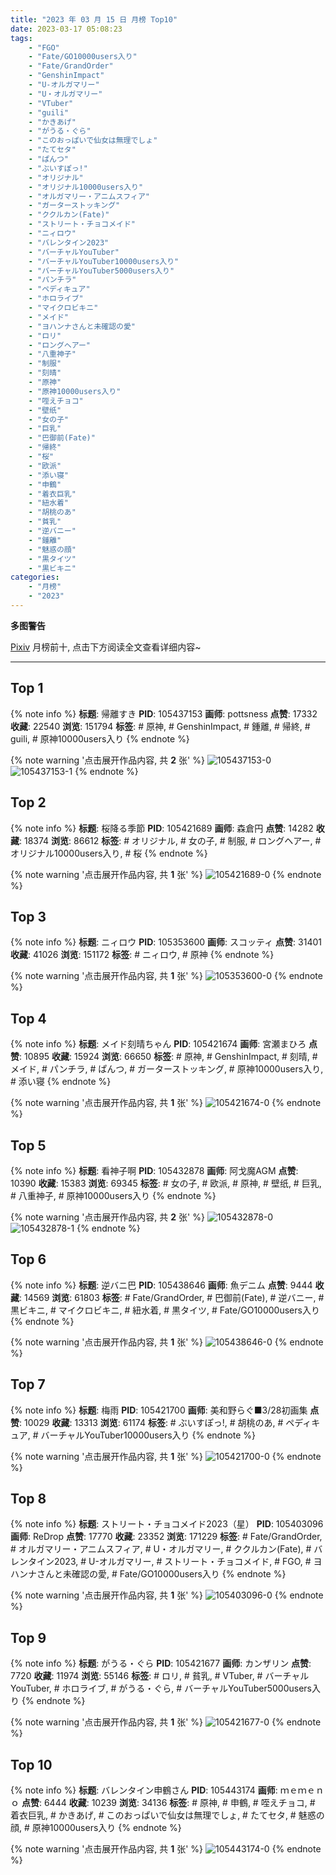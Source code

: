 ```yaml
---
title: "2023 年 03 月 15 日 月榜 Top10"
date: 2023-03-17 05:08:23
tags:
    - "FGO"
    - "Fate/GO10000users入り"
    - "Fate/GrandOrder"
    - "GenshinImpact"
    - "U-オルガマリー"
    - "U・オルガマリー"
    - "VTuber"
    - "guili"
    - "かきあげ"
    - "がうる・ぐら"
    - "このおっぱいで仙女は無理でしょ"
    - "たてセタ"
    - "ぱんつ"
    - "ぶいすぽっ!"
    - "オリジナル"
    - "オリジナル10000users入り"
    - "オルガマリー・アニムスフィア"
    - "ガーターストッキング"
    - "ククルカン(Fate)"
    - "ストリート・チョコメイド"
    - "ニィロウ"
    - "バレンタイン2023"
    - "バーチャルYouTuber"
    - "バーチャルYouTuber10000users入り"
    - "バーチャルYouTuber5000users入り"
    - "パンチラ"
    - "ペディキュア"
    - "ホロライブ"
    - "マイクロビキニ"
    - "メイド"
    - "ヨハンナさんと未確認の愛"
    - "ロリ"
    - "ロングヘアー"
    - "八重神子"
    - "制服"
    - "刻晴"
    - "原神"
    - "原神10000users入り"
    - "咥えチョコ"
    - "壁纸"
    - "女の子"
    - "巨乳"
    - "巴御前(Fate)"
    - "帰終"
    - "桜"
    - "欧派"
    - "添い寝"
    - "申鶴"
    - "着衣巨乳"
    - "紐水着"
    - "胡桃のあ"
    - "貧乳"
    - "逆バニー"
    - "鍾離"
    - "魅惑の顔"
    - "黒タイツ"
    - "黒ビキニ"
categories:
    - "月榜"
    - "2023"
---
```


<i class="fa fa-triangle-exclamation"></i>**多图警告**<i class="fa fa-triangle-exclamation"></i>

[Pixiv](https://www.pixiv.net/) 月榜前十, 点击下方阅读全文查看详细内容~

<!-- more -->

---

## Top 1

{% note info %}
**标题**: 帰離すき
**PID**: 105437153 **画师**: pottsness
**点赞**: 17332 **收藏**: 22540 **浏览**: 151794
**标签**: # 原神, # GenshinImpact, # 鍾離, # 帰終, # guili, # 原神10000users入り
{% endnote %}

{% note warning '点击展开作品内容, 共 **2** 张' %}
![105437153-0](https://i.pixiv.re/img-original/img/2023/02/16/18/00/17/105437153_p0.jpg)
![105437153-1](https://i.pixiv.re/img-original/img/2023/02/16/18/00/17/105437153_p1.jpg)
{% endnote %}

## Top 2

{% note info %}
**标题**: 桜降る季節
**PID**: 105421689 **画师**: 森倉円
**点赞**: 14282 **收藏**: 18374 **浏览**: 86612
**标签**: # オリジナル, # 女の子, # 制服, # ロングヘアー, # オリジナル10000users入り, # 桜
{% endnote %}

{% note warning '点击展开作品内容, 共 **1** 张' %}
![105421689-0](https://i.pixiv.re/img-original/img/2023/02/16/00/00/35/105421689_p0.jpg)
{% endnote %}

## Top 3

{% note info %}
**标题**: ニィロウ
**PID**: 105353600 **画师**: スコッティ
**点赞**: 31401 **收藏**: 41026 **浏览**: 151172
**标签**: # ニィロウ, # 原神
{% endnote %}

{% note warning '点击展开作品内容, 共 **1** 张' %}
![105353600-0](https://i.pixiv.re/img-original/img/2023/02/14/00/01/29/105353600_p0.jpg)
{% endnote %}

## Top 4

{% note info %}
**标题**: メイド刻晴ちゃん
**PID**: 105421674 **画师**: 宮瀬まひろ
**点赞**: 10895 **收藏**: 15924 **浏览**: 66650
**标签**: # 原神, # GenshinImpact, # 刻晴, # メイド, # パンチラ, # ぱんつ, # ガーターストッキング, # 原神10000users入り, # 添い寝
{% endnote %}

{% note warning '点击展开作品内容, 共 **1** 张' %}
![105421674-0](https://i.pixiv.re/img-original/img/2023/02/16/00/00/31/105421674_p0.jpg)
{% endnote %}

## Top 5

{% note info %}
**标题**: 看神子啊
**PID**: 105432878 **画师**: 阿戈魔AGM
**点赞**: 10390 **收藏**: 15383 **浏览**: 69345
**标签**: # 女の子, # 欧派, # 原神, # 壁纸, # 巨乳, # 八重神子, # 原神10000users入り
{% endnote %}

{% note warning '点击展开作品内容, 共 **2** 张' %}
![105432878-0](https://i.pixiv.re/img-original/img/2023/02/16/13/33/07/105432878_p0.jpg)
![105432878-1](https://i.pixiv.re/img-original/img/2023/02/16/13/33/07/105432878_p1.jpg)
{% endnote %}

## Top 6

{% note info %}
**标题**: 逆バニ巴
**PID**: 105438646 **画师**: 魚デニム
**点赞**: 9444 **收藏**: 14569 **浏览**: 61803
**标签**: # Fate/GrandOrder, # 巴御前(Fate), # 逆バニー, # 黒ビキニ, # マイクロビキニ, # 紐水着, # 黒タイツ, # Fate/GO10000users入り
{% endnote %}

{% note warning '点击展开作品内容, 共 **1** 张' %}
![105438646-0](https://i.pixiv.re/img-original/img/2023/02/16/19/05/39/105438646_p0.jpg)
{% endnote %}

## Top 7

{% note info %}
**标题**: 梅雨
**PID**: 105421700 **画师**: 美和野らぐ■3/28初画集
**点赞**: 10029 **收藏**: 13313 **浏览**: 61174
**标签**: # ぶいすぽっ!, # 胡桃のあ, # ペディキュア, # バーチャルYouTuber10000users入り
{% endnote %}

{% note warning '点击展开作品内容, 共 **1** 张' %}
![105421700-0](https://i.pixiv.re/img-original/img/2023/02/16/00/00/37/105421700_p0.png)
{% endnote %}

## Top 8

{% note info %}
**标题**: ストリート・チョコメイド2023（星）
**PID**: 105403096 **画师**: ReDrop
**点赞**: 17770 **收藏**: 23352 **浏览**: 171229
**标签**: # Fate/GrandOrder, # オルガマリー・アニムスフィア, # U・オルガマリー, # ククルカン(Fate), # バレンタイン2023, # U-オルガマリー, # ストリート・チョコメイド, # FGO, # ヨハンナさんと未確認の愛, # Fate/GO10000users入り
{% endnote %}

{% note warning '点击展开作品内容, 共 **1** 张' %}
![105403096-0](https://i.pixiv.re/img-original/img/2023/02/15/10/42/07/105403096_p0.jpg)
{% endnote %}

## Top 9

{% note info %}
**标题**: がうる・ぐら
**PID**: 105421677 **画师**: カンザリン
**点赞**: 7720 **收藏**: 11974 **浏览**: 55146
**标签**: # ロリ, # 貧乳, # VTuber, # バーチャルYouTuber, # ホロライブ, # がうる・ぐら, # バーチャルYouTuber5000users入り
{% endnote %}

{% note warning '点击展开作品内容, 共 **1** 张' %}
![105421677-0](https://i.pixiv.re/img-original/img/2023/02/16/00/00/32/105421677_p0.png)
{% endnote %}

## Top 10

{% note info %}
**标题**: バレンタイン申鶴さん
**PID**: 105443174 **画师**: ｍｅｍｅｎｏ
**点赞**: 6444 **收藏**: 10239 **浏览**: 34136
**标签**: # 原神, # 申鶴, # 咥えチョコ, # 着衣巨乳, # かきあげ, # このおっぱいで仙女は無理でしょ, # たてセタ, # 魅惑の顔, # 原神10000users入り
{% endnote %}

{% note warning '点击展开作品内容, 共 **1** 张' %}
![105443174-0](https://i.pixiv.re/img-original/img/2023/02/16/21/49/21/105443174_p0.png)
{% endnote %}
